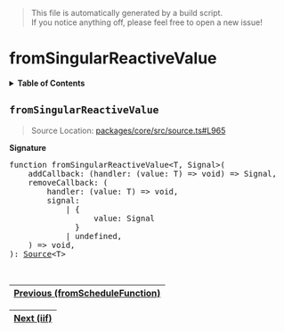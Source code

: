 > This file is automatically generated by a build script.<br>If you notice anything off, please feel free to open a new issue!

# fromSingularReactiveValue

<details><summary><b>Table of Contents</b></summary><br>

1. [<code>fromSingularReactiveValue</code>](#fromSingularReactiveValue)</details>

## <a name="fromSingularReactiveValue"></a><code>fromSingularReactiveValue</code>

> Source Location: [packages\/core\/src\/source.ts#L965](..\/..\/packages\/core\/src\/source.ts#L965)

<b>Signature</b>

<pre>function fromSingularReactiveValue&lt;T, Signal&gt;(<br>    addCallback: (handler: (value: T) =&gt; void) =&gt; Signal,<br>    removeCallback: (<br>        handler: (value: T) =&gt; void,<br>        signal:<br>            | {<br>                  value: Signal<br>              }<br>            | undefined,<br>    ) =&gt; void,<br>): <a href="00-Source.md#Source-Interface">Source</a>&lt;T&gt;</pre><br>

| [Previous \(fromScheduleFunction\)](18-fromScheduleFunction.md#readme) |
| --- |

<div align="right">

| [Next \(iif\)](20-iif.md#readme) |
| --- |
</div>
